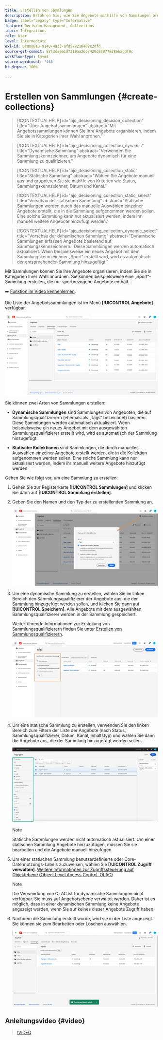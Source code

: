 ```yaml
---
title: Erstellen von Sammlungen
description: Erfahren Sie, wie Sie Angebote mithilfe von Sammlungen ordnen
badge: label="Legacy" type="Informative"
feature: Decision Management, Collections
topic: Integrations
role: User
level: Intermediate
exl-id: 0c8808e3-9148-4a33-9fd5-9218e02c2dfd
source-git-commit: 87f3da0a1d73f9aa26c7420d260778286bacdf0c
workflow-type: tm+mt
source-wordcount: '465'
ht-degree: 100%

---
```


# Erstellen von Sammlungen {#create-collections}

>[!CONTEXTUALHELP]
>id="ajo_decisioning_decision_collection"
>title="Über Angebotssammlungen"
>abstract="Mit Angebotssammlungen können Sie Ihre Angebote organisieren, indem Sie sie in Kategorien Ihrer Wahl anordnen."

>[!CONTEXTUALHELP]
>id="ajo_decisioning_collection_dynamic"
>title="Dynamische Sammlung"
>abstract="Verwenden Sie Sammlungskennzeichner, um Angebote dynamisch für eine Sammlung zu qualifizieren."

>[!CONTEXTUALHELP]
>id="ajo_decisioning_collection_static"
>title="Statische Sammlung"
>abstract="Wählen Sie Angebote manuell aus und gruppieren Sie sie mithilfe von Kriterien wie Status, Sammlungskennzeichner, Datum und Kanal."

>[!CONTEXTUALHELP]
>id="ajo_decisioning_collection_static_select"
>title="Vorschau der statischen Sammlung"
>abstract="Statische Sammlungen werden durch das manuelle Auswählen einzelner Angebote erstellt, die in die Sammlung aufgenommen werden sollen. Eine solche Sammlung kann nur aktualisiert werden, indem ihr manuell weitere Angebote hinzufügt werden."

>[!CONTEXTUALHELP]
>id="ajo_decisioning_collection_dynamic_select"
>title="Vorschau der dynamischen Sammlung"
>abstract="Dynamische Sammlungen erfassen Angebote basierend auf Sammlungskennzeichnern.  Diese Sammlungen werden automatisch aktualisiert. Wenn beispielsweise ein neues Angebot mit dem Sammlungskennzeichner „Sport“ erstellt wird, wird es automatisch der entsprechenden Sammlung hinzugefügt."

Mit Sammlungen können Sie Ihre Angebote organisieren, indem Sie sie in Kategorien Ihrer Wahl anordnen. Sie können beispielsweise eine „Sport“-Sammlung erstellen, die nur sportbezogene Angebote enthält.

➡️ [Funktion im Video kennenlernen](#video).

Die Liste der Angebotssammlungen ist im Menü **[!UICONTROL Angebote]** verfügbar.

![](../assets/collections_list.png)

Sie können zwei Arten von Sammlungen erstellen:

* **Dynamische Sammlungen** sind Sammlungen von Angeboten, die auf Sammlungsqualifizierern (ehemals als „Tags“ bezeichnet) basieren. Diese Sammlungen werden automatisch aktualisiert. Wenn beispielsweise ein neues Angebot mit dem ausgewählten Sammlungsqualifizierer erstellt wird, wird es automatisch der Sammlung hinzugefügt.

* **Statische Kollektionen** sind Sammlungen, die durch manuelles Auswählen einzelner Angebote erstellt werden, die in die Kollektion aufgenommen werden sollen. Eine solche Sammlung kann nur aktualisiert werden, indem ihr manuell weitere Angebote hinzufügt werden.

Gehen Sie wie folgt vor, um eine Sammlung zu erstellen:

1. Gehen Sie zur Registerkarte **[!UICONTROL Sammlungen]** und klicken Sie dann auf **[!UICONTROL Sammlung erstellen]**.

1. Geben Sie den Namen und den Typ der zu erstellenden Sammlung an.

   ![](../assets/collection_create.png)

1. Um eine dynamische Sammlung zu erstellen, wählen Sie im linken Bereich den Sammlungsqualifizierer der Angebote aus, die der Sammlung hinzugefügt werden sollen, und klicken Sie dann auf **[!UICONTROL Speichern]**. Alle Angebote mit dem ausgewählten Sammlungsqualifizierer werden in der Sammlung gespeichert.

   Weiterführende Informationen zur Erstellung von Sammlungsqualifizierern finden Sie unter [Erstellen von Sammlungsqualifizierern](../offer-library/creating-tags.md).

   ![](../assets/dynamic_collection.png)

1. Um eine statische Sammlung zu erstellen, verwenden Sie den linken Bereich zum Filtern der Liste der Angebote (nach Status, Sammlungsqualifizierer, Datum, Kanal, Inhaltstyp) und wählen Sie dann die Angebote aus, die der Sammlung hinzugefügt werden sollen.

   ![](../assets/static_collection.png)

   >[!NOTE]
   >
   >Statische Sammlungen werden nicht automatisch aktualisiert. Um einer statischen Sammlung Angebote hinzuzufügen, müssen Sie sie bearbeiten und die Angebote manuell hinzufügen.

1. Um einer statischen Sammlung benutzerdefinierte oder Core-Datennutzungs-Labels zuzuweisen, wählen Sie **[!UICONTROL Zugriff verwalten]**. [Weitere Informationen zur Zugriffssteuerung auf Objektebene (Object Level Access Control, OLAC)](../../administration/object-based-access.md)

   >[!NOTE]
   >
   >Die Verwendung von OLAC ist für dynamische Sammlungen nicht verfügbar. Sie muss auf Angebotsebene verwaltet werden. Daher ist es möglich, dass in einer dynamischen Sammlung keine Angebote angezeigt werden, wenn Sie auf keines dieser Angebote Zugriff haben.

1. Nachdem die Sammlung erstellt wurde, wird sie in der Liste angezeigt. Sie können sie zum Bearbeiten oder Löschen auswählen.

   ![](../assets/collection_created.png)

## Anleitungsvideo {#video}

>[!VIDEO](https://video.tv.adobe.com/v/3411812?quality=12&captions=ger)



